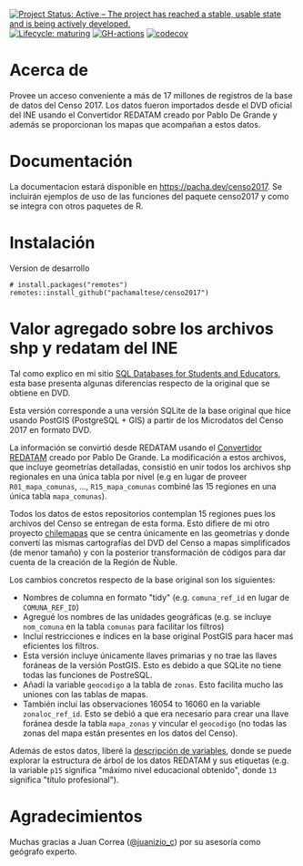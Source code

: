 <!-- badges: start -->
[![Project Status: Active – The project has reached a stable, usable state and is being actively developed.](https://www.repostatus.org/badges/latest/active.svg)](https://www.repostatus.org/#active)
[![Lifecycle: maturing](https://img.shields.io/badge/lifecycle-maturing-blue.svg)](https://www.tidyverse.org/lifecycle/#maturing)
[![GH-actions](https://github.com/pachamaltese/censo2017/workflows/R-CMD-check/badge.svg)](https://github.com/pachamaltese/censo2017/actions)
[![codecov](https://codecov.io/gh/pachamaltese/censo2017/branch/main/graph/badge.svg?token=XI59cmGd15)](undefined)
<!-- badges: end -->

# Acerca de

Provee un acceso conveniente a más de 17 millones de registros de la base de datos del Censo 2017. Los datos fueron importados desde el DVD oficial del INE usando el Convertidor REDATAM creado por Pablo De Grande y además se proporcionan los mapas que acompañan a estos datos.
    
# Documentación

La documentacion estará disponible en https://pacha.dev/censo2017. Se incluirán ejemplos de uso de las funciones del paquete censo2017 y como se integra con otros paquetes de R.

# Instalación

Version de desarrollo
```
# install.packages("remotes")
remotes::install_github("pachamaltese/censo2017")
```

# Valor agregado sobre los archivos shp y redatam del INE

Tal como explico en mi sitio [SQL Databases for Students and Educators](https://db-edu.pacha.dev/), esta base presenta algunas diferencias respecto de la original que se obtiene en DVD.

Esta versión corresponde a una versión SQLite de la base original que hice usando PostGIS (PostgreSQL + GIS) a partir de los Microdatos del Censo 2017 en formato DVD. 

La información se convirtió desde REDATAM usando el [Convertidor REDATAM](https://github.com/discontinuos/redatam-converter) creado por Pablo De Grande. La modificación a estos archivos, que incluye geometrías detalladas, consistió en unir todos los archivos shp regionales en una única tabla por nivel (e.g en lugar de proveer `R01_mapa_comunas`, ..., `R15_mapa_comunas` combiné las 15 regiones en una única tabla `mapa_comunas`).

Todos los datos de estos repositorios contemplan 15 regiones pues los archivos del Censo se entregan de esta forma. Esto difiere de mi otro proyecto [chilemapas](https://pacha.dev/chilemapas/) que se centra únicamente en las geometrías y donde convertí las mismas cartografías del DVD del Censo a mapas simplificados (de menor tamaño) y con la posterior transformación de códigos para dar cuenta de la creación de la Región de Ñuble.

Los cambios concretos respecto de la base original son los siguientes:
* Nombres de columna en formato "tidy" (e.g. `comuna_ref_id` en lugar de `COMUNA_REF_ID`)
* Agregué los nombres de las unidades geográficas (e.g. se incluye `nom_comuna` en la tabla `comunas` para facilitar los filtros)
* Incluí restricciones e índices en la base original PostGIS para hacer maś eficientes los filtros.
* Esta versión incluye únicamente llaves primarias y no trae las llaves foráneas de la versión PostGIS. Esto es debido a que SQLite no tiene todas las funciones de PostreSQL.
* Añadí la variable `geocodigo` a la tabla de `zonas`. Esto facilita mucho las uniones con las tablas de mapas.
* También incluí las observaciones 16054 to 16060 en la variable `zonaloc_ref_id`. Esto se debió a que era necesario para crear una llave foránea desde la tabla `mapa_zonas` y vincular el `geocodigo` (no todas las zonas del mapa están presentes en los datos del Censo).

Además de estos datos, liberé la [descripción de variables](https://db-edu.pacha.dev/censo2017-descripcion-variables.xml), donde se puede explorar la estructura de árbol de los datos REDATAM y sus etiquetas (e.g. la variable `p15` significa "máximo nivel educacional obtenido", donde `13` significa "título profesional").

# Agradecimientos

Muchas gracias a Juan Correa ([\@juanizio_c](https://twitter.com/Juanizio_C)) por su asesoría como geógrafo experto.
